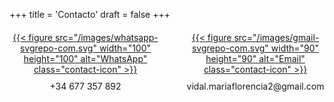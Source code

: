 +++
title = 'Contacto'
draft = false
+++

<div class="contact-info">
  <div class="contact-item">
    <a href="https://wa.me/34677357892" target="_blank" rel="noopener noreferrer" class="icon-link">
      {{< figure src="/images/whatsapp-svgrepo-com.svg" width="100" height="100" alt="WhatsApp" class="contact-icon" >}}
    </a>
    <p class="contact-text">+34 677 357 892</p>
  </div>
  <div class="contact-item">
    <a href="mailto:vidal.mariaflorencia2@gmail.com" target="_blank" rel="noopener noreferrer" class="icon-link">
      {{< figure src="/images/gmail-svgrepo-com.svg" width="90" height="90" alt="Email" class="contact-icon" >}}
    </a>
    <p class="contact-text">vidal.mariaflorencia2@gmail.com</p>
  </div>
</div>

<style>
  .contact-info {
    display: flex;
    justify-content: center;
    align-items: flex-start;
    gap: 40px; /* Space between the two contact items */
    margin: 20px 0; /* Vertical margin, adjust as needed */
  }

  .contact-item {
    display: flex;
    flex-direction: column;
    align-items: center;
    text-align: center;
  }

  .icon-link {
    display: block;
    margin-bottom: 10px; /* Space between icon and text */
  }

  .contact-icon {
    width: 50px;
    height: 50px;
  }

  .contact-text {
    margin: 0;
    font-size: 1em; /* Adjust as needed */
  }
</style>